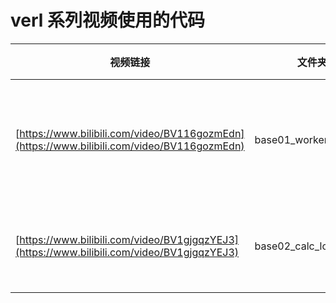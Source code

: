 # verl 系列视频使用的代码

| 视频链接                                                                                       | 文件夹                   | 大概介绍                       |
|--------------------------------------------------------------------------------------------|-----------------------|----------------------------|
| [https://www.bilibili.com/video/BV116gozmEdn](https://www.bilibili.com/video/BV116gozmEdn) | base01_worker_and_ray | 主要是介绍verl里面的ray和worker怎么使用 |
| [https://www.bilibili.com/video/BV1gjgqzYEJ3](https://www.bilibili.com/video/BV1gjgqzYEJ3) | base02_calc_logit     | 介绍使用verl使用fsdp计算logits     |

